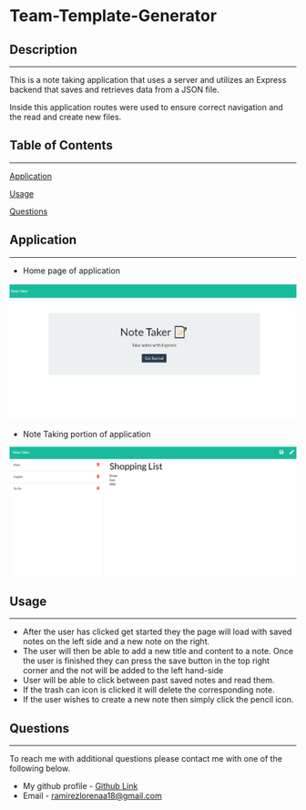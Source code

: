 # Team-Template-Generator
## Description
  ---
  This is a note taking application that uses a server and utilizes an Express backend that saves and retrieves data from a JSON file.
  
  Inside this application routes were used to ensure correct navigation and the read and create new files.

  ## Table of Contents 
  --- 
  [Application](#application)

  [Usage](#usage)
  
  [Questions](#Questions)


  ## Application
  ---
  * Home page of application
  
  ![Homepage](./assets/images/note-taker.png)

  * Note Taking portion of application
  
  ![Notes View](./assets/images/notes.png)
  
  ## Usage
  ---
  * After the user has clicked get started they the page will load with saved notes on the left side and a new note on the right.
  * The user will then be able to add a new title and content to a note. Once the user is finished they can press the save button in the top right corner and the not will be added to the left hand-side
  * User will be able to click between past saved notes and read them. 
  * If the trash can icon is clicked it will delete the corresponding note.
  * If the user wishes to create a new note then simply click the pencil icon.

  ## Questions
  ---
  To reach me with additional questions please contact me with one of the following below.
  * My github profile - [Github Link](https://github.com/Lorena-Ramirez)
  * Email - <ramirezlorenaa18@gmail.com>

